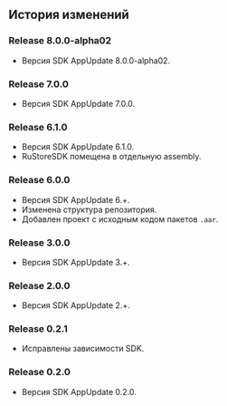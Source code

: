 ## История изменений

### Release 8.0.0-alpha02
- Версия SDK AppUpdate 8.0.0-alpha02.

### Release 7.0.0
- Версия SDK AppUpdate 7.0.0.

### Release 6.1.0
- Версия SDK AppUpdate 6.1.0.
- RuStoreSDK помещена в отдельную assembly.

### Release 6.0.0
- Версия SDK AppUpdate 6.+.
- Изменена структура репозитория.
- Добавлен проект с исходным кодом пакетов `.aar`.

### Release 3.0.0
- Версия SDK AppUpdate 3.+.

### Release 2.0.0
- Версия SDK AppUpdate 2.+.

### Release 0.2.1
- Исправлены зависимости SDK.

### Release 0.2.0
- Версия SDK AppUpdate 0.2.0.
